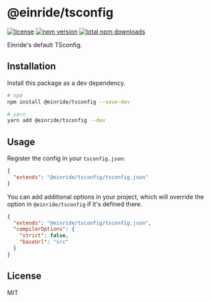 # @einride/tsconfig

[![license](https://img.shields.io/npm/l/@einride/tsconfig.svg)](https://github.com/einride/tsconfig/blob/main/LICENSE)
[![npm version](https://img.shields.io/npm/v/@einride/tsconfig.svg)](https://www.npmjs.com/package/@einride/tsconfig)
[![total npm downloads](https://img.shields.io/npm/dt/@einride/tsconfig.svg)](https://www.npmjs.com/package/@einride/tsconfig)

Einride's default TSconfig.

## Installation

Install this package as a dev dependency.

```bash
# npm
npm install @einride/tsconfig --save-dev

# yarn
yarn add @einride/tsconfig --dev
```

## Usage

Register the config in your `tsconfig.json`:

```json
{
  "extends": "@einride/tsconfig/tsconfig.json"
}
```

You can add additional options in your project, which will override the option
in `@einride/tsconfig` if it's defined there.

```json
{
  "extends": "@einride/tsconfig/tsconfig.json",
  "compilerOptions": {
    "strict": false,
    "baseUrl": "src"
  }
}
```

## License

MIT
